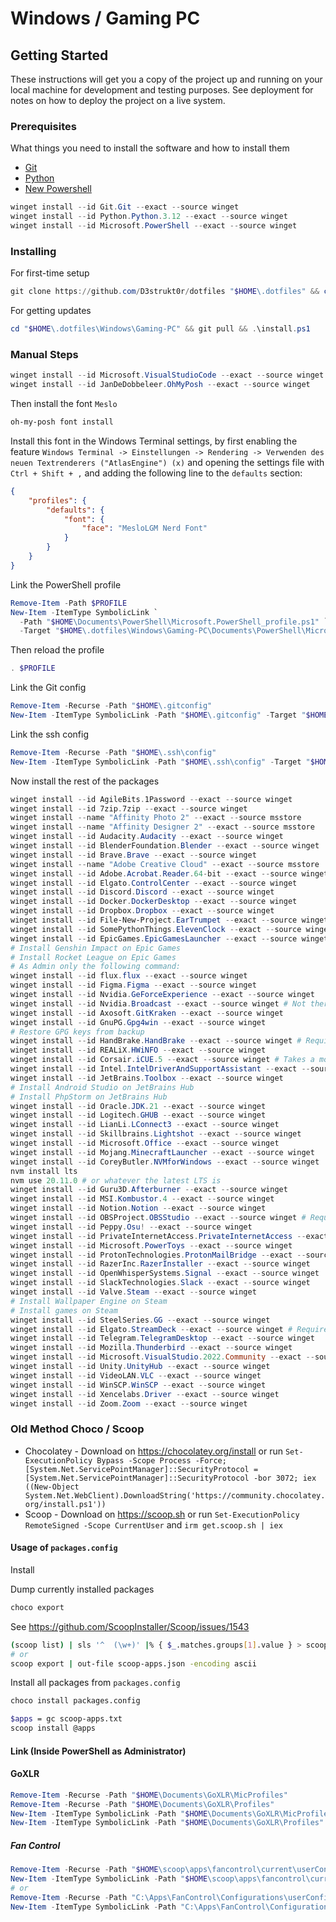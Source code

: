 # Windows / Gaming PC

## Getting Started

These instructions will get you a copy of the project up and running on your local machine for development and testing purposes. See deployment for notes on how to deploy the project on a live system.

### Prerequisites

What things you need to install the software and how to install them

* [Git](https://git-scm.com/)
* [Python](https://www.python.org/downloads/)
* [New Powershell](https://github.com/PowerShell/PowerShell)

```powershell
winget install --id Git.Git --exact --source winget
winget install --id Python.Python.3.12 --exact --source winget
winget install --id Microsoft.PowerShell --exact --source winget
```

### Installing

For first-time setup

```powershell
git clone https://github.com/D3strukt0r/dotfiles "$HOME\.dotfiles" && cd "$HOME\.dotfiles\Windows\Gaming-PC" && .\install.ps1
```

For getting updates

```powershell
cd "$HOME\.dotfiles\Windows\Gaming-PC" && git pull && .\install.ps1
```

### Manual Steps

```powershell
winget install --id Microsoft.VisualStudioCode --exact --source winget
winget install --id JanDeDobbeleer.OhMyPosh --exact --source winget
```

Then install the font `Meslo`

```powershell
oh-my-posh font install
```

Install this font in the Windows Terminal settings, by first enabling the feature `Windows Terminal -> Einstellungen -> Rendering -> Verwenden des neuen Textrenderers ("AtlasEngine") (x)` and opening the settings file with `Ctrl + Shift + ,` and adding the following line to the `defaults` section:

```json
{
    "profiles": {
        "defaults": {
            "font": {
                "face": "MesloLGM Nerd Font"
            }
        }
    }
}
```

Link the PowerShell profile

```powershell
Remove-Item -Path $PROFILE
New-Item -ItemType SymbolicLink `
  -Path "$HOME\Documents\PowerShell\Microsoft.PowerShell_profile.ps1" `
  -Target "$HOME\.dotfiles\Windows\Gaming-PC\Documents\PowerShell\Microsoft.PowerShell_profile.ps1"
```

Then reload the profile

```powershell
. $PROFILE
```

Link the Git config

```powershell
Remove-Item -Recurse -Path "$HOME\.gitconfig"
New-Item -ItemType SymbolicLink -Path "$HOME\.gitconfig" -Target "$HOME\.dotfiles\Windows\Gaming-PC\.gitconfig"
```

Link the ssh config

```powershell
Remove-Item -Recurse -Path "$HOME\.ssh\config"
New-Item -ItemType SymbolicLink -Path "$HOME\.ssh\config" -Target "$HOME\.dotfiles\Windows\Gaming-PC\.ssh\config"
```

Now install the rest of the packages

```powershell
winget install --id AgileBits.1Password --exact --source winget
winget install --id 7zip.7zip --exact --source winget
winget install --name "Affinity Photo 2" --exact --source msstore
winget install --name "Affinity Designer 2" --exact --source msstore
winget install --id Audacity.Audacity --exact --source winget
winget install --id BlenderFoundation.Blender --exact --source winget
winget install --id Brave.Brave --exact --source winget
winget install --name "Adobe Creative Cloud" --exact --source msstore
winget install --id Adobe.Acrobat.Reader.64-bit --exact --source winget
winget install --id Elgato.ControlCenter --exact --source winget
winget install --id Discord.Discord --exact --source winget
winget install --id Docker.DockerDesktop --exact --source winget
winget install --id Dropbox.Dropbox --exact --source winget
winget install --id File-New-Project.EarTrumpet --exact --source winget
winget install --id SomePythonThings.ElevenClock --exact --source winget
winget install --id EpicGames.EpicGamesLauncher --exact --source winget
# Install Genshin Impact on Epic Games
# Install Rocket League on Epic Games
# As Admin only the following command:
winget install --id flux.flux --exact --source winget
winget install --id Figma.Figma --exact --source winget
winget install --id Nvidia.GeForceExperience --exact --source winget
winget install --id Nvidia.Broadcast --exact --source winget # Not there?
winget install --id Axosoft.GitKraken --exact --source winget
winget install --id GnuPG.Gpg4win --exact --source winget
# Restore GPG keys from backup
winget install --id HandBrake.HandBrake --exact --source winget # Requires .NET 6.0
winget install --id REALiX.HWiNFO --exact --source winget
winget install --id Corsair.iCUE.5 --exact --source winget # Takes a moment to show up, maybe restart Windows
winget install --id Intel.IntelDriverAndSupportAssistant --exact --source winget
winget install --id JetBrains.Toolbox --exact --source winget
# Install Android Studio on JetBrains Hub
# Install PhpStorm on JetBrains Hub
winget install --id Oracle.JDK.21 --exact --source winget
winget install --id Logitech.GHUB --exact --source winget
winget install --id LianLi.LConnect3 --exact --source winget
winget install --id Skillbrains.Lightshot --exact --source winget
winget install --id Microsoft.Office --exact --source winget
winget install --id Mojang.MinecraftLauncher --exact --source winget
winget install --id CoreyButler.NVMforWindows --exact --source winget
nvm install lts
nvm use 20.11.0 # or whatever the latest LTS is
winget install --id Guru3D.Afterburner --exact --source winget
winget install --id MSI.Kombustor.4 --exact --source winget
winget install --id Notion.Notion --exact --source winget
winget install --id OBSProject.OBSStudio --exact --source winget # Requires  Microsoft.VCRedist.2015+.x64
winget install --id Peppy.Osu! --exact --source winget
winget install --id PrivateInternetAccess.PrivateInternetAccess --exact --source winget
winget install --id Microsoft.PowerToys --exact --source winget
winget install --id ProtonTechnologies.ProtonMailBridge --exact --source winget
winget install --id RazerInc.RazerInstaller --exact --source winget
winget install --id OpenWhisperSystems.Signal --exact --source winget
winget install --id SlackTechnologies.Slack --exact --source winget
winget install --id Valve.Steam --exact --source winget
# Install Wallpaper Engine on Steam
# Install games on Steam
winget install --id SteelSeries.GG --exact --source winget
winget install --id Elgato.StreamDeck --exact --source winget # Requires Microsoft.VCRedist.2015+.x64
winget install --id Telegram.TelegramDesktop --exact --source winget
winget install --id Mozilla.Thunderbird --exact --source winget
winget install --id Microsoft.VisualStudio.2022.Community --exact --source winget
winget install --id Unity.UnityHub --exact --source winget
winget install --id VideoLAN.VLC --exact --source winget
winget install --id WinSCP.WinSCP --exact --source winget
winget install --id Xencelabs.Driver --exact --source winget
winget install --id Zoom.Zoom --exact --source winget
```

### Old Method Choco / Scoop

* Chocolatey - Download on <https://chocolatey.org/install> or run `Set-ExecutionPolicy Bypass -Scope Process -Force; [System.Net.ServicePointManager]::SecurityProtocol = [System.Net.ServicePointManager]::SecurityProtocol -bor 3072; iex ((New-Object System.Net.WebClient).DownloadString('https://community.chocolatey.org/install.ps1'))`
* Scoop - Download on <https://scoop.sh> or run `Set-ExecutionPolicy RemoteSigned -Scope CurrentUser` and `irm get.scoop.sh | iex`

#### Usage of `packages.config`

Install

Dump currently installed packages

```sh
choco export
```

See <https://github.com/ScoopInstaller/Scoop/issues/1543>

```sh
(scoop list) | sls '^  (\w+)' |% { $_.matches.groups[1].value } > scoop-apps.txt
# or
scoop export | out-file scoop-apps.json -encoding ascii
```

Install all packages from `packages.config`

```sh
choco install packages.config
```

```sh
$apps = gc scoop-apps.txt
scoop install @apps
```

#### Link (Inside PowerShell as Administrator)

#### GoXLR

```powershell
Remove-Item -Recurse -Path "$HOME\Documents\GoXLR\MicProfiles"
Remove-Item -Recurse -Path "$HOME\Documents\GoXLR\Profiles"
New-Item -ItemType SymbolicLink -Path "$HOME\Documents\GoXLR\MicProfiles" -Target "$HOME\.dotfiles\GoXLR\MicProfiles"
New-Item -ItemType SymbolicLink -Path "$HOME\Documents\GoXLR\Profiles" -Target "$HOME\.dotfiles\GoXLR\Profiles"
```

##### Fan Control

```powershell
Remove-Item -Recurse -Path "$HOME\scoop\apps\fancontrol\current\userConfig.json"
New-Item -ItemType SymbolicLink -Path "$HOME\scoop\apps\fancontrol\current\userConfig.json" -Target "$HOME\.dotfiles\FanControl\userConfig.json"
# or
Remove-Item -Recurse -Path "C:\Apps\FanControl\Configurations\userConfig.json"
New-Item -ItemType SymbolicLink -Path "C:\Apps\FanControl\Configurations\userConfig.json" -Target "$HOME\.dotfiles\FanControl\userConfig.json"
```
